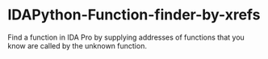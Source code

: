 # IDAPython-Function-finder-by-xrefs
Find a function in IDA Pro by supplying addresses of functions that you know are called by the unknown function.
